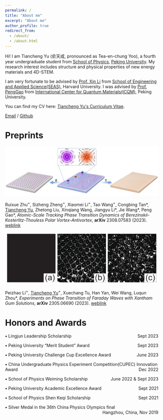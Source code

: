 ```yaml
---
permalink: /
title: "About me"
excerpt: "About me"
author_profile: true
redirect_from: 
  - /about/
  - /about.html
---
```


Hi! I am Tiancheng Yu (俞天成, pronounced as Tea-en-chung Yoo), a fourth year undergraduate student from [School of Physics](https://phy.pku.edu.cn/), [Peking University](https://www.pku.edu.cn/). My research interest includes structure and physical properties of new energy materials and 4D-STEM.

I am very fortunate to be advised by [Prof. Xin Li](https://scholar.harvard.edu/lixin) from [School of Engineering and Applied Science(SEAS)](https://seas.harvard.edu/), Harvard University. 
I was advised by [Prof. PengGao](https://scholar.google.com/citations?hl=en&user=JQLol_0AAAAJ) from [International Center for Quantum Materials(ICQM)](http://icqm.pku.edu.cn/gyzx/gyzx_gyzx/index.htm), Peking University.

You can find my CV here: [Tiancheng Yu's Curriculum Vitae](../assets/Curriculum_Vitae.pdf).

[Email](mailto:2000011321@stu.pku.edu.cn) / [Github](https://github.com/TianchengYu2001)

Preprints
======
<img src="../images/fig1.png" alt="Figure 1">

Ruixue Zhu<sup>=</sup>, Sizheng Zheng<sup>=</sup>, Xiaomei Li<sup>=</sup>, Tao Wang<sup>=</sup>, Congbing Tan&#42;, <span style="text-decoration: underline;">Tiancheng Yu</span>, 
Zhetong Liu, Xinqiang Wang, Jiangyu Li&#42;, Jie Wang&#42;, Peng Gao&#42;, 
<i>Atomic-Scale Tracking Phase Transition Dynamics of Berezinskii-Kosterlitz-Thouless Polar Vortex-Antivortex</i>, **arXiv** 2308.07583 (2023). 
[weblink](https://arxiv.org/abs/2308.07583)


<img src="../images/fig2.png" alt="Figure 2">

Peizhao Li<sup>=</sup>, <span style="text-decoration: underline;">Tiancheng Yu</span><sup>=</sup>, Xuechang Tu, Han Yan, Wei Wang, Luqun Zhou&#42;, <i>Experiments on Phase Transition of Faraday Waves with Xantham Gum Solutions</i>,
**arXiv** 2305.06690 (2023). 
[weblink](https://www.researchgate.net/publication/373411670_Experiments_on_Phase_Transition_of_Faraday_Waves_with_Xantham_Gum_Solutions)

Honors and Awards
======
 **•** Lingjun Leadership Scholarship
<span style="float: right;">Sept 2023</span>

 **•** Peking University “Merit Student” Award
<span style="float: right;">Sept 2023</span>

 **•** Peking University Challenge Cup Excellence Award
<span style="float: right;">June 2023</span>

 **•** China Undergraduate Physics Experiment Competition(CUPEC) Innovation Award
<span style="float: right;">Dec 2022</span>

 **•** School of Physics Weiming Scholarship
<span style="float: right;">June 2022 & Sept 2023</span>

 **•** Peking University Academic Excellence Award
<span style="float: right;">Sept 2021</span>

 **•** School of Physics Shen Keqi Scholarship
<span style="float: right;">Sept 2021</span>

 **•** Silver Medal in the 36th China Physics Olympics final
<span style="float: right;">Hangzhou, China, Nov 2019</span>



